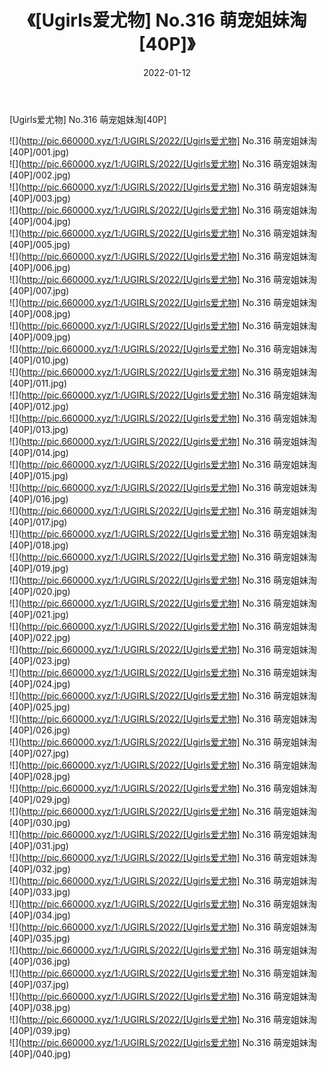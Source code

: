 ﻿---
layout: post
title:  《[Ugirls爱尤物] No.316 萌宠姐妹淘[40P]》
date:   2022-01-12
img: http://pic.660000.xyz/1:/UGIRLS/2022/[Ugirls爱尤物] No.316 萌宠姐妹淘[40P]/000.jpg
categories: [美女, 清纯, 唯美]
---

[Ugirls爱尤物] No.316 萌宠姐妹淘[40P]

  ![](http://pic.660000.xyz/1:/UGIRLS/2022/[Ugirls爱尤物] No.316 萌宠姐妹淘[40P]/001.jpg) <br> ![](http://pic.660000.xyz/1:/UGIRLS/2022/[Ugirls爱尤物] No.316 萌宠姐妹淘[40P]/002.jpg) <br> ![](http://pic.660000.xyz/1:/UGIRLS/2022/[Ugirls爱尤物] No.316 萌宠姐妹淘[40P]/003.jpg) <br> ![](http://pic.660000.xyz/1:/UGIRLS/2022/[Ugirls爱尤物] No.316 萌宠姐妹淘[40P]/004.jpg) <br> ![](http://pic.660000.xyz/1:/UGIRLS/2022/[Ugirls爱尤物] No.316 萌宠姐妹淘[40P]/005.jpg) <br> ![](http://pic.660000.xyz/1:/UGIRLS/2022/[Ugirls爱尤物] No.316 萌宠姐妹淘[40P]/006.jpg) <br> ![](http://pic.660000.xyz/1:/UGIRLS/2022/[Ugirls爱尤物] No.316 萌宠姐妹淘[40P]/007.jpg) <br> ![](http://pic.660000.xyz/1:/UGIRLS/2022/[Ugirls爱尤物] No.316 萌宠姐妹淘[40P]/008.jpg) <br> ![](http://pic.660000.xyz/1:/UGIRLS/2022/[Ugirls爱尤物] No.316 萌宠姐妹淘[40P]/009.jpg) <br> ![](http://pic.660000.xyz/1:/UGIRLS/2022/[Ugirls爱尤物] No.316 萌宠姐妹淘[40P]/010.jpg) <br> ![](http://pic.660000.xyz/1:/UGIRLS/2022/[Ugirls爱尤物] No.316 萌宠姐妹淘[40P]/011.jpg) <br> ![](http://pic.660000.xyz/1:/UGIRLS/2022/[Ugirls爱尤物] No.316 萌宠姐妹淘[40P]/012.jpg) <br> ![](http://pic.660000.xyz/1:/UGIRLS/2022/[Ugirls爱尤物] No.316 萌宠姐妹淘[40P]/013.jpg) <br> ![](http://pic.660000.xyz/1:/UGIRLS/2022/[Ugirls爱尤物] No.316 萌宠姐妹淘[40P]/014.jpg) <br> ![](http://pic.660000.xyz/1:/UGIRLS/2022/[Ugirls爱尤物] No.316 萌宠姐妹淘[40P]/015.jpg) <br> ![](http://pic.660000.xyz/1:/UGIRLS/2022/[Ugirls爱尤物] No.316 萌宠姐妹淘[40P]/016.jpg) <br> ![](http://pic.660000.xyz/1:/UGIRLS/2022/[Ugirls爱尤物] No.316 萌宠姐妹淘[40P]/017.jpg) <br> ![](http://pic.660000.xyz/1:/UGIRLS/2022/[Ugirls爱尤物] No.316 萌宠姐妹淘[40P]/018.jpg) <br> ![](http://pic.660000.xyz/1:/UGIRLS/2022/[Ugirls爱尤物] No.316 萌宠姐妹淘[40P]/019.jpg) <br> ![](http://pic.660000.xyz/1:/UGIRLS/2022/[Ugirls爱尤物] No.316 萌宠姐妹淘[40P]/020.jpg) <br> ![](http://pic.660000.xyz/1:/UGIRLS/2022/[Ugirls爱尤物] No.316 萌宠姐妹淘[40P]/021.jpg) <br> ![](http://pic.660000.xyz/1:/UGIRLS/2022/[Ugirls爱尤物] No.316 萌宠姐妹淘[40P]/022.jpg) <br> ![](http://pic.660000.xyz/1:/UGIRLS/2022/[Ugirls爱尤物] No.316 萌宠姐妹淘[40P]/023.jpg) <br> ![](http://pic.660000.xyz/1:/UGIRLS/2022/[Ugirls爱尤物] No.316 萌宠姐妹淘[40P]/024.jpg) <br> ![](http://pic.660000.xyz/1:/UGIRLS/2022/[Ugirls爱尤物] No.316 萌宠姐妹淘[40P]/025.jpg) <br> ![](http://pic.660000.xyz/1:/UGIRLS/2022/[Ugirls爱尤物] No.316 萌宠姐妹淘[40P]/026.jpg) <br> ![](http://pic.660000.xyz/1:/UGIRLS/2022/[Ugirls爱尤物] No.316 萌宠姐妹淘[40P]/027.jpg) <br> ![](http://pic.660000.xyz/1:/UGIRLS/2022/[Ugirls爱尤物] No.316 萌宠姐妹淘[40P]/028.jpg) <br> ![](http://pic.660000.xyz/1:/UGIRLS/2022/[Ugirls爱尤物] No.316 萌宠姐妹淘[40P]/029.jpg) <br> ![](http://pic.660000.xyz/1:/UGIRLS/2022/[Ugirls爱尤物] No.316 萌宠姐妹淘[40P]/030.jpg) <br> ![](http://pic.660000.xyz/1:/UGIRLS/2022/[Ugirls爱尤物] No.316 萌宠姐妹淘[40P]/031.jpg) <br> ![](http://pic.660000.xyz/1:/UGIRLS/2022/[Ugirls爱尤物] No.316 萌宠姐妹淘[40P]/032.jpg) <br> ![](http://pic.660000.xyz/1:/UGIRLS/2022/[Ugirls爱尤物] No.316 萌宠姐妹淘[40P]/033.jpg) <br> ![](http://pic.660000.xyz/1:/UGIRLS/2022/[Ugirls爱尤物] No.316 萌宠姐妹淘[40P]/034.jpg) <br> ![](http://pic.660000.xyz/1:/UGIRLS/2022/[Ugirls爱尤物] No.316 萌宠姐妹淘[40P]/035.jpg) <br> ![](http://pic.660000.xyz/1:/UGIRLS/2022/[Ugirls爱尤物] No.316 萌宠姐妹淘[40P]/036.jpg) <br> ![](http://pic.660000.xyz/1:/UGIRLS/2022/[Ugirls爱尤物] No.316 萌宠姐妹淘[40P]/037.jpg) <br> ![](http://pic.660000.xyz/1:/UGIRLS/2022/[Ugirls爱尤物] No.316 萌宠姐妹淘[40P]/038.jpg) <br> ![](http://pic.660000.xyz/1:/UGIRLS/2022/[Ugirls爱尤物] No.316 萌宠姐妹淘[40P]/039.jpg) <br> ![](http://pic.660000.xyz/1:/UGIRLS/2022/[Ugirls爱尤物] No.316 萌宠姐妹淘[40P]/040.jpg) <br>